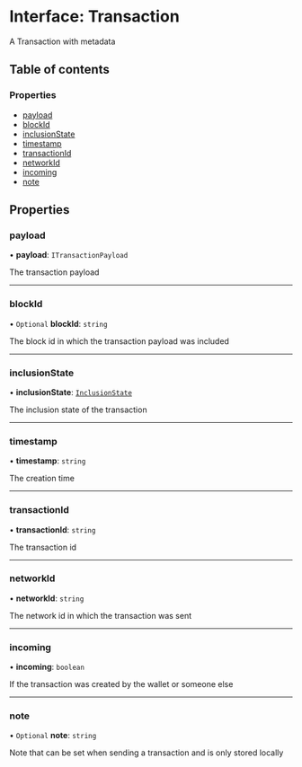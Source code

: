 # Interface: Transaction

A Transaction with metadata

## Table of contents

### Properties

- [payload](Transaction.md#payload)
- [blockId](Transaction.md#blockid)
- [inclusionState](Transaction.md#inclusionstate)
- [timestamp](Transaction.md#timestamp)
- [transactionId](Transaction.md#transactionid)
- [networkId](Transaction.md#networkid)
- [incoming](Transaction.md#incoming)
- [note](Transaction.md#note)

## Properties

### payload

• **payload**: `ITransactionPayload`

The transaction payload

---

### blockId

• `Optional` **blockId**: `string`

The block id in which the transaction payload was included

---

### inclusionState

• **inclusionState**: [`InclusionState`](../enums/InclusionState.md)

The inclusion state of the transaction

---

### timestamp

• **timestamp**: `string`

The creation time

---

### transactionId

• **transactionId**: `string`

The transaction id

---

### networkId

• **networkId**: `string`

The network id in which the transaction was sent

---

### incoming

• **incoming**: `boolean`

If the transaction was created by the wallet or someone else

---

### note

• `Optional` **note**: `string`

Note that can be set when sending a transaction and is only stored locally
